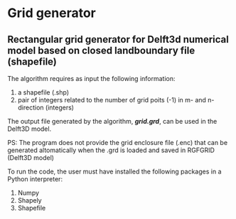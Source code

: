 # Grid generator

## Rectangular grid generator for Delft3d numerical model based on closed landboundary file (shapefile)

The algorithm requires as input the following information:

1) a shapefile (.shp) 
2) pair of integers related to the number of grid poits (-1) in m- and n- direction (integers) 

The output file generated by the algorithm, ***grid.grd***, can be used in the Delft3D model. 

PS: The program does not provide the grid enclosure file (.enc) that can be generated altomatically when the .grd is loaded and saved in RGFGRID (Delft3D model)

To run the code, the user must have installed the following packages in a Python interpreter:

1) Numpy
2) Shapely 
3) Shapefile


